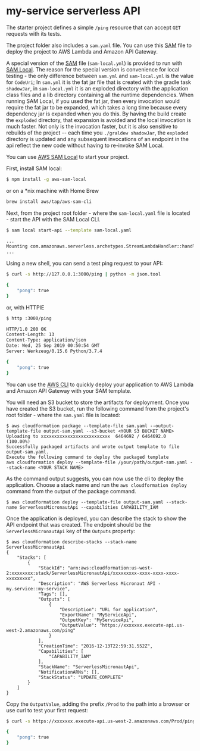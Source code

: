 # my-service serverless API

The starter project defines a simple `/ping` resource that can accept `GET` requests with its tests.

The project folder also includes a `sam.yaml` file.
You can use this [SAM](https://github.com/awslabs/serverless-application-model) file to deploy the project to AWS Lambda and Amazon API Gateway.

A special version of the [SAM](https://github.com/awslabs/serverless-application-model) file (`sam-local.yml`) is provided to run with [SAM Local](https://github.com/awslabs/aws-sam-local).
The reason for the special version is convenience for local testing - the only difference between `sam.yml` and `sam-local.yml` is the value for `CodeUri`;
In `sam.yml` it is the fat jar file that is created with the gradle task `shadowJar`, in `sam-local.yml` it is an exploded directory with the application class files and a lib directory containing all the runtime dependencies.
When running SAM Local, if you used the fat jar, then every invocation would require the fat jar to be expanded, which takes a long time because every dependency jar is expanded when you do this.
By having the build create the `exploded` directory, that expansion is avoided and the local invocation is much faster.
Not only is the invocation faster, but it is also sensitive to rebuilds of the project -- each time you `./graldew shadowJar`, the `exploded` directory is updated and any subsequent invocations of an endpoint in the api reflect the new code without having to re-invoke SAM Local.

You can use [AWS SAM Local](https://github.com/awslabs/aws-sam-local) to start your project.

First, install SAM local:

```bash
$ npm install -g aws-sam-local
```

or on a *nix machine with Home Brew

```bash
brew install aws/tap/aws-sam-cli
```


Next, from the project root folder - where the `sam-local.yaml` file is located - start the API with the SAM Local CLI.

```bash
$ sam local start-api --template sam-local.yaml

...
Mounting com.amazonaws.serverless.archetypes.StreamLambdaHandler::handleRequest (java8) at http://127.0.0.1:3000/{proxy+} [OPTIONS GET HEAD POST PUT DELETE PATCH]
...
```

Using a new shell, you can send a test ping request to your API:

```bash
$ curl -s http://127.0.0.1:3000/ping | python -m json.tool

{
    "pong": true
}
```

or, with HTTPIE

```bash
$ http :3000/ping

HTTP/1.0 200 OK
Content-Length: 13
Content-Type: application/json
Date: Wed, 25 Sep 2019 00:50:54 GMT
Server: Werkzeug/0.15.6 Python/3.7.4

{
    "pong": true
}

```

You can use the [AWS CLI](https://aws.amazon.com/cli/) to quickly deploy your application to AWS Lambda and Amazon API Gateway with your SAM template.

You will need an S3 bucket to store the artifacts for deployment. Once you have created the S3 bucket, run the following command from the project's root folder - where the `sam.yaml` file is located:

```
$ aws cloudformation package --template-file sam.yaml --output-template-file output-sam.yaml --s3-bucket <YOUR S3 BUCKET NAME>
Uploading to xxxxxxxxxxxxxxxxxxxxxxxxxx  6464692 / 6464692.0  (100.00%)
Successfully packaged artifacts and wrote output template to file output-sam.yaml.
Execute the following command to deploy the packaged template
aws cloudformation deploy --template-file /your/path/output-sam.yaml --stack-name <YOUR STACK NAME>
```

As the command output suggests, you can now use the cli to deploy the application. Choose a stack name and run the `aws cloudformation deploy` command from the output of the package command.

```
$ aws cloudformation deploy --template-file output-sam.yaml --stack-name ServerlessMicronautApi --capabilities CAPABILITY_IAM
```

Once the application is deployed, you can describe the stack to show the API endpoint that was created. The endpoint should be the `ServerlessMicronautApi` key of the `Outputs` property:

```
$ aws cloudformation describe-stacks --stack-name ServerlessMicronautApi
{
    "Stacks": [
        {
            "StackId": "arn:aws:cloudformation:us-west-2:xxxxxxxx:stack/ServerlessMicronautApi/xxxxxxxxx-xxxx-xxxx-xxxx-xxxxxxxxx",
            "Description": "AWS Serverless Micronaut API - my.service::my-service",
            "Tags": [],
            "Outputs": [
                {
                    "Description": "URL for application",
                    "ExportName": "MyServiceApi",
                    "OutputKey": "MyServiceApi",
                    "OutputValue": "https://xxxxxxx.execute-api.us-west-2.amazonaws.com/ping"
                }
            ],
            "CreationTime": "2016-12-13T22:59:31.552Z",
            "Capabilities": [
                "CAPABILITY_IAM"
            ],
            "StackName": "ServerlessMicronautApi",
            "NotificationARNs": [],
            "StackStatus": "UPDATE_COMPLETE"
        }
    ]
}

```

Copy the `OutputValue`, adding the prefix `/Prod` to the path into a browser or use curl to test your first request:

```bash
$ curl -s https://xxxxxxx.execute-api.us-west-2.amazonaws.com/Prod/ping | python -m json.tool

{
    "pong": true
}
```
